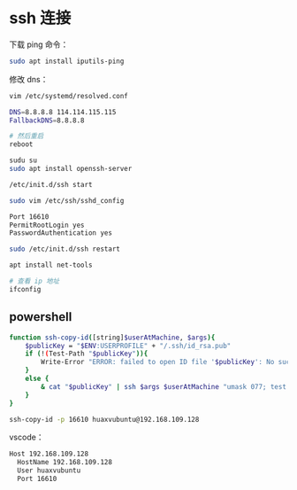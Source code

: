 # ssh 连接

下载 ping 命令：

```bash
sudo apt install iputils-ping
```

修改 dns：

```bash
vim /etc/systemd/resolved.conf

DNS=8.8.8.8 114.114.115.115
FallbackDNS=8.8.8.8

# 然后重启
reboot
```

```bash
sudu su
sudo apt install openssh-server

/etc/init.d/ssh start
```

```bash
sudo vim /etc/ssh/sshd_config

Port 16610
PermitRootLogin yes
PasswordAuthentication yes

sudo /etc/init.d/ssh restart
```

```bash
apt install net-tools

# 查看 ip 地址
ifconfig
```

## powershell

```bash
function ssh-copy-id([string]$userAtMachine, $args){   
    $publicKey = "$ENV:USERPROFILE" + "/.ssh/id_rsa.pub"
    if (!(Test-Path "$publicKey")){
        Write-Error "ERROR: failed to open ID file '$publicKey': No such file"            
    }
    else {
        & cat "$publicKey" | ssh $args $userAtMachine "umask 077; test -d .ssh || mkdir .ssh ; cat >> .ssh/authorized_keys || exit 1"      
    }
}
```

```bash
ssh-copy-id -p 16610 huaxvubuntu@192.168.109.128
```

vscode：

```bash
Host 192.168.109.128
  HostName 192.168.109.128
  User huaxvubuntu
  Port 16610
```
